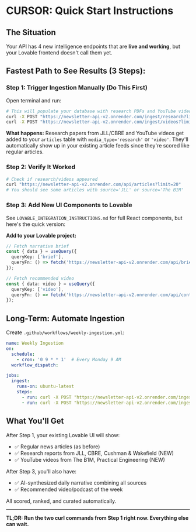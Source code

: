 # CURSOR: Quick Start Instructions

## The Situation

Your API has 4 new intelligence endpoints that are **live and working**, but your Lovable frontend doesn't call them yet.

## Fastest Path to See Results (3 Steps):

### Step 1: Trigger Ingestion Manually (Do This First)

Open terminal and run:

```bash
# This will populate your database with research PDFs and YouTube videos
curl -X POST "https://newsletter-api-v2.onrender.com/ingest/research?limit=5"
curl -X POST "https://newsletter-api-v2.onrender.com/ingest/videos?limit=10"
```

**What happens:** Research papers from JLL/CBRE and YouTube videos get added to your `articles` table with `media_type='research'` or `'video'`. They'll automatically show up in your existing article feeds since they're scored like regular articles.

### Step 2: Verify It Worked

```bash
# Check if research/videos appeared
curl "https://newsletter-api-v2.onrender.com/api/articles?limit=20"
# You should see some articles with source='JLL' or source='The B1M'
```

### Step 3: Add New UI Components to Lovable

See `LOVABLE_INTEGRATION_INSTRUCTIONS.md` for full React components, but here's the quick version:

**Add to your Lovable project:**

```typescript
// Fetch narrative brief
const { data } = useQuery({
  queryKey: ['brief'],
  queryFn: () => fetch('https://newsletter-api-v2.onrender.com/api/brief/narrative?days_back=1').then(r => r.json())
});

// Fetch recommended video
const { data: video } = useQuery({
  queryKey: ['video'],
  queryFn: () => fetch('https://newsletter-api-v2.onrender.com/api/content/recommended?content_type=video').then(r => r.json())
});
```

## Long-Term: Automate Ingestion

Create `.github/workflows/weekly-ingestion.yml`:

```yaml
name: Weekly Ingestion
on:
  schedule:
    - cron: '0 9 * * 1'  # Every Monday 9 AM
  workflow_dispatch:

jobs:
  ingest:
    runs-on: ubuntu-latest
    steps:
      - run: curl -X POST "https://newsletter-api-v2.onrender.com/ingest/research?limit=10"
      - run: curl -X POST "https://newsletter-api-v2.onrender.com/ingest/videos?limit=20"
```

## What You'll Get

After Step 1, your existing Lovable UI will show:
- ✅ Regular news articles (as before)
- ✅ Research reports from JLL, CBRE, Cushman & Wakefield (NEW)
- ✅ YouTube videos from The B1M, Practical Engineering (NEW)

After Step 3, you'll also have:
- ✅ AI-synthesized daily narrative combining all sources
- ✅ Recommended video/podcast of the week

All scored, ranked, and curated automatically.

---

**TL;DR: Run the two curl commands from Step 1 right now. Everything else can wait.**
